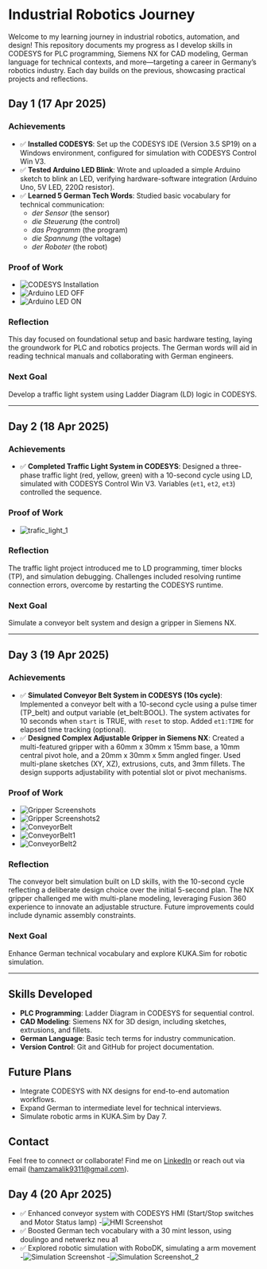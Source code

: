 # Industrial Robotics Journey

Welcome to my learning journey in industrial robotics, automation, and design! This repository documents my progress as I develop skills in CODESYS for PLC programming, Siemens NX for CAD modeling, German language for technical contexts, and more—targeting a career in Germany’s robotics industry. Each day builds on the previous, showcasing practical projects and reflections.

## Day 1 (17 Apr 2025)

### Achievements
- ✅ **Installed CODESYS**: Set up the CODESYS IDE (Version 3.5 SP19) on a Windows environment, configured for simulation with CODESYS Control Win V3.
- ✅ **Tested Arduino LED Blink**: Wrote and uploaded a simple Arduino sketch to blink an LED, verifying hardware-software integration (Arduino Uno, 5V LED, 220Ω resistor).
- ✅ **Learned 5 German Tech Words**: Studied basic vocabulary for technical communication:
  - *der Sensor* (the sensor)
  - *die Steuerung* (the control)
  - *das Programm* (the program)
  - *die Spannung* (the voltage)
  - *der Roboter* (the robot)

### Proof of Work
- ![CODESYS Installation](day1/CODESYS-Installation.png)
- ![Arduino LED OFF](day1/Arduino-Blink-LED-OFF.jpg)
- ![Arduino LED ON](day1/Arduino-Blink-LED-ON.jpg)

### Reflection
This day focused on foundational setup and basic hardware testing, laying the groundwork for PLC and robotics projects. The German words will aid in reading technical manuals and collaborating with German engineers.

### Next Goal
Develop a traffic light system using Ladder Diagram (LD) logic in CODESYS.

---

## Day 2 (18 Apr 2025)

### Achievements
- ✅ **Completed Traffic Light System in CODESYS**: Designed a three-phase traffic light (red, yellow, green) with a 10-second cycle using LD, simulated with CODESYS Control Win V3. Variables (`et1`, `et2`, `et3`) controlled the sequence.

### Proof of Work

- ![trafic_light_1](day2/TrafficLight_Logic.png)

### Reflection
The traffic light project introduced me to LD programming, timer blocks (TP), and simulation debugging. Challenges included resolving runtime connection errors, overcome by restarting the CODESYS runtime.

### Next Goal
Simulate a conveyor belt system and design a gripper in Siemens NX.

---

## Day 3 (19 Apr 2025)

### Achievements
- ✅ **Simulated Conveyor Belt System in CODESYS (10s cycle)**: Implemented a conveyor belt with a 10-second cycle using a pulse timer (TP_belt) and output variable (et_belt:BOOL). The system activates for 10 seconds when `start` is TRUE, with `reset` to stop. Added `et1:TIME` for elapsed time tracking (optional).
- ✅ **Designed Complex Adjustable Gripper in Siemens NX**: Created a multi-featured gripper with a 60mm x 30mm x 15mm base, a 10mm central pivot hole, and a 20mm x 30mm x 5mm angled finger. Used multi-plane sketches (XY, XZ), extrusions, cuts, and 3mm fillets. The design supports adjustability with potential slot or pivot mechanisms.

### Proof of Work
- ![Gripper Screenshots](day3/Adjustable_Gripper_1.png)
- ![Gripper Screenshots2](day3/Adjustable_Gripper_2.png)
- ![ConveyorBelt](day3/ConveyorBelt_Demo.png)
- ![ConveyorBelt1](day3/ConveyorBelt_Demo_2.png)
- ![ConveyorBelt2](day3/ConveyorBelt_Demo_3.png)
### Reflection
The conveyor belt simulation built on LD skills, with the 10-second cycle reflecting a deliberate design choice over the initial 5-second plan. The NX gripper challenged me with multi-plane modeling, leveraging Fusion 360 experience to innovate an adjustable structure. Future improvements could include dynamic assembly constraints.

### Next Goal
Enhance German technical vocabulary and explore KUKA.Sim for robotic simulation.

---

## Skills Developed
- **PLC Programming**: Ladder Diagram in CODESYS for sequential control.
- **CAD Modeling**: Siemens NX for 3D design, including sketches, extrusions, and fillets.
- **German Language**: Basic tech terms for industry communication.
- **Version Control**: Git and GitHub for project documentation.

## Future Plans
- Integrate CODESYS with NX designs for end-to-end automation workflows.
- Expand German to intermediate level for technical interviews.
- Simulate robotic arms in KUKA.Sim by Day 7.

## Contact
Feel free to connect or collaborate! Find me on [LinkedIn](https://www.linkedin.com/in/md-hamza-malik-368643256/) or reach out via email (hamzamalik9311@gmail.com).

## Day 4 (20 Apr 2025)
- ✅ Enhanced conveyor system with CODESYS HMI (Start/Stop switches and Motor Status lamp)
-![HMI Screenshot](day4/HMI_Conveyor.png)
- ✅ Boosted German tech vocabulary with a 30 mint lesson, using doulingo and netwerkz neu a1
- ✅ Explored robotic simulation with RoboDK, simulating a arm movement
-![Simulation Screenshot](day4/RoboDK_2.png)
-![Simulation Screenshot_2](day4/RoboDK_Day4.png)
